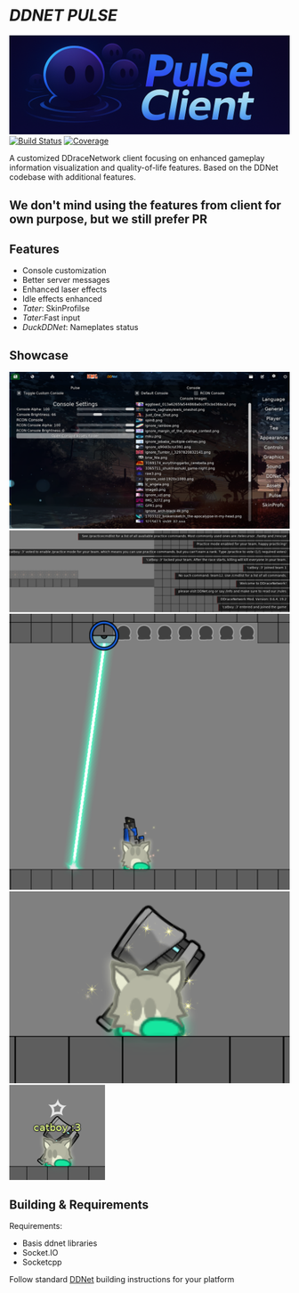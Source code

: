 # *DDNET PULSE*

[![DDNetPulse](readme_data/banner.png)](https://pulse-client.xyz) [![Build Status](https://github.com/ddnet/ddnet/workflows/Build/badge.svg)](https://github.com/ddnet/ddnet/actions?query=workflow%3ABuild+event%3Apush+branch%3Amaster) [![Coverage](https://codecov.io/gh/ddnet/ddnet/branch/master/graph/badge.svg)](https://codecov.io/gh/ddnet/ddnet/branch/master)

A customized DDraceNetwork client focusing on enhanced gameplay information visualization and quality-of-life features. Based on the DDNet codebase with additional features.


## **We don't mind using the features from client for own purpose, but we still prefer PR**
## Features

- Console customization
- Better server messages
- Enhanced laser effects
- Idle effects enhanced
- *Tater*: SkinProfilse
- *Tater*:Fast input
- *DuckDDNet*: Nameplates status

## Showcase

![Console](readme_data/console_settings)
![Server messages](readme_data/hover_message)
![Laser](readme_data/laser)
![Idle](readme_data/visual_idle)
![Nameplates](readme_data/nameplate)



## Building & Requirements 
Requirements:
- Basis ddnet libraries
- Socket.IO
- Socketcpp

Follow standard [DDNet](https://github.com/ddnet/ddnet) building instructions for your platform
